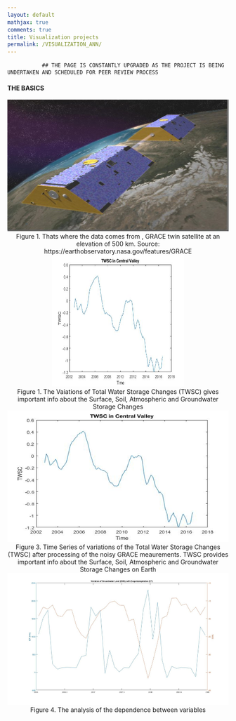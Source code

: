 ```yaml
---
layout: default
mathjax: true
comments: true
title: Visualization projects
permalink: /VISUALIZATION_ANN/
---
```


               ## THE PAGE IS CONSTANTLY UPGRADED AS THE PROJECT IS BEING UNDERTAKEN AND SCHEDULED FOR PEER REVIEW PROCESS
               
#### THE BASICS

<div class="imgcap" style="text-align:center">
  <img src="/assets/images/figure-fig1_W640.jpg" alt="GRACE" style="width: 900px; height: 300px;">
  <div class="thecap" style="text-align:center">Figure 1. Thats where the data comes from , GRACE twin satellite at an elevation of 500 km. Source: https://earthobservatory.nasa.gov/features/GRACE </div>
</div>

<div class="imgcap" style="text-align:center">
  <img src="/assets/images/TWSC_2002_16.jpeg" alt="TWSC" style="width: 300px; height: 300px;">
  <div class="thecap" style="text-align:center">Figure 1. The Vaiations of Total Water Storage Changes (TWSC) gives important info about the Surface, Soil, Atmospheric and Groundwater Storage Changes </div>
</div>



<div class="imgcap" style="text-align:center">
  <img src="/assets/images/TWSC_2002_16.jpeg" alt="TWSC" style="width: 900px; height: 300px;">
  <div class="thecap" style="text-align:center">Figure 3. Time Series of variations of the Total Water Storage Changes (TWSC) after processing of the noisy GRACE meaurements. TWSC provides important info about the Surface, Soil, Atmospheric and Groundwater Storage Changes on Earth </div>
</div>


<div class="imgcap" style="text-align:center">
  <img src="/assets/images/GWL_ET.jpeg" alt="TWSC" style="width: 800px; height: 300px;">
  <div class="thecap" style="text-align:center">Figure 4. The analysis of the dependence between variables </div>
</div>




